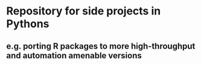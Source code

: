 # Repository for side projects in Pythons
## e.g. porting R packages to more high-throughput and automation amenable versions
